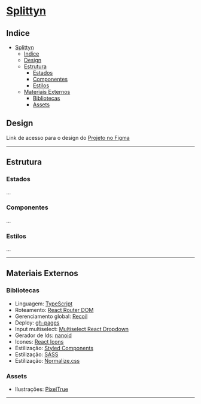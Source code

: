 # [Splittyn](https://palhanor.github.io/Splittyn)

## Indice
- [Splittyn](#splittyn)
  - [Indice](#indice)
  - [Design](#design)
  - [Estrutura](#estrutura)
    - [Estados](#estados)
    - [Componentes](#componentes)
    - [Estilos](#estilos)
  - [Materiais Externos](#materiais-externos)
    - [Bibliotecas](#bibliotecas)
    - [Assets](#assets)

## Design
Link de acesso para o design do [Projeto no Figma](https://www.figma.com/file/IZoxeT1JoxLsVpMmMB53GR/Racha-conta?node-id=146%3A2)
***
## Estrutura
### Estados
...
### Componentes
...
### Estilos
...
***
## Materiais Externos
### Bibliotecas
* Linguagem: [TypeScript](https://www.npmjs.com/package/typescript)
* Roteamento: [React Router DOM](https://www.npmjs.com/package/react-router-dom)
* Gerenciamento global: [Recoil](https://www.npmjs.com/package/recoil)
* Deploy: [gh-pages](https://www.npmjs.com/package/gh-pages)
* Input multiselect: [Multiselect React Dropdown](https://www.npmjs.com/package/multiselect-react-dropdown)
* Gerador de Ids: [nanoid](https://www.npmjs.com/package/nanoid)
* Icones: [React Icons](https://www.npmjs.com/package/react-icons)
* Estilização: [Styled Components](https://www.npmjs.com/package/styled-components)
* Estilização: [SASS](https://www.npmjs.com/package/sass)
* Estilização: [Normalize.css](https://www.npmjs.com/package/normalize.css)
### Assets
* Ilustrações: [PixelTrue](https://www.pixeltrue.com/free-packs/)
***